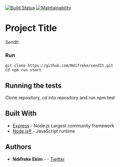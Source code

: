 [![Build Status](https://travis-ci.org/Ndifreke/sendIt.svg?branch=develop)](https://travis-ci.org/Ndifreke/sendIt)
[![Maintainability](https://api.codeclimate.com/v1/badges/794eccb03132f5acde0b/maintainability)](https://codeclimate.com/github/Ndifreke/sendIt/maintainability)

# Project Title
SendIt
### Run
```
git clone https://github.com/Ndifreke/sendIt.git
cd npm run start
```
## Running the tests
Clone repository,
cd into repository and run npm test

## Built With

* [Express](https://expressjs.com/) - Node.js Largest community framework
* [Node.js® ](https://maven.apache.org/) - JavaScript runtime

## Authors

* **Ndifreke Ekim** -  - [Twitter](https://twitter.com/nexkim360)
